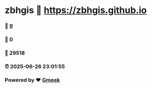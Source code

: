 # zbhgis :link: https://zbhgis.github.io 
### :page_facing_up: [9](https://zbhgis.github.io/tag.html) 
### :speech_balloon: 0 
### :hibiscus: 29518 
### :alarm_clock: 2025-06-26 23:01:55 
### Powered by :heart: [Gmeek](https://github.com/Meekdai/Gmeek)
